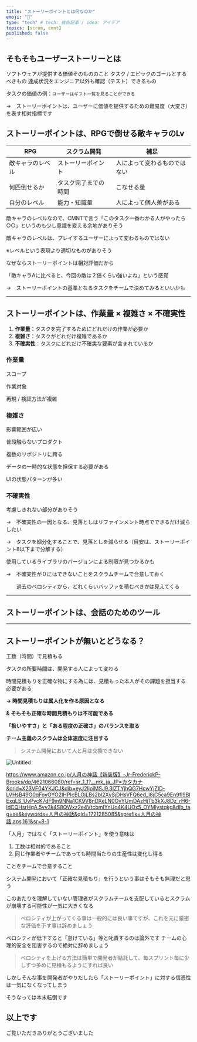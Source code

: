 ```yaml
---
title: "ストーリーポイントとは何なのか"
emoji: "🔢"
type: "tech" # tech: 技術記事 / idea: アイデア
topics: [scrum, cmnt]
published: false
---
```


## そもそもユーザーストーリーとは

ソフトウェアが提供する価値そのもののこと
タスク / エピックのゴールとするべきもの
達成状況をエンジニア以外も確認（テスト）できるもの

タスクの価値の例：`ユーザーはギフト一覧を見ることができる`

→　ストーリーポイントは、ユーザーに価値を提供するための難易度（大変さ）を表す相対指標です


## ストーリーポイントは、RPGで倒せる敵キャラのLv

| RPG | スクラム開発 | 補足 |
| --- | --- | --- |
| 敵キャラのレベル | ストーリーポイント | 人によって変わるものではない |
| 何匹倒せるか | タスク完了までの時間 | こなせる量 |
| 自分のレベル | 能力・知識量 | 人によって個人差がある |

敵キャラのレベルなので、CMNTで言う「このタスク一番わかる人がやったら○○」というのも少し意識を変える余地がありそう

敵キャラのレベルは、プレイするユーザーによって変わるものではない

※レベルという表現より適切なものがありそう

なぜならストーリーポイントは相対評価だから

「敵キャラAに比べると、今回の敵は２倍くらい強いよね」という感覚

→　ストーリーポイントの基準となるタスクをチームで決めてみるといいかも

---

## ストーリーポイントは、作業量 × 複雑さ × 不確実性

1. **作業量**：タスクを完了するためにどれだけの作業が必要か
2. **複雑さ**：タスクがどれだけ複雑であるか
3. **不確実性**：タスクにどれだけ不確実な要素が含まれているか

### 作業量

スコープ

作業対象

再現 / 検証方法が複雑

### 複雑さ

影響範囲が広い

普段触らないプロダクト

複数のリポジトリに跨る

データの一時的な状態を担保する必要がある

UIの状態パターンが多い

### 不確実性

考慮しきれない部分がありそう

→　不確実性の一因となる、見落としはリファインメント時点でできるだけ減らしたい

→　タスクを細分化することで、見落としを減らせる（目安は、ストーリーポイント8以下まで分解する）

使用しているライブラリのバージョンによる制限が見つかるかも

→　不確実性が０にはできないことをスクラムチームで合意しておく

　　過去のベロシティから、どれくらいバッファを積むべきかは見えてくる

---

## ストーリーポイントは、会話のためのツール

---

## ストーリーポイントが無いとどうなる？

工数（時間）で見積もる

タスクの所要時間は、開発する人によって変わる

時間見積もりを正確な物にする為には、見積もった本人がその課題を担当する必要がある

**→ 時間見積もりは属人化を作る原因となる**

**& そもそも正確な時間見積もりは不可能である**

**「扱いやすさ」と「ある程度の正確さ」のバランスを取る**

**チーム主義のスクラムは全体速度に注目する**

> システム開発において人と月は交換できない
> 

![Untitled](https://prod-files-secure.s3.us-west-2.amazonaws.com/c6685822-ac42-41ed-ac0c-483485112e2b/a1ada60a-d95f-4fc9-abc8-f1c80bde9091/Untitled.png)

https://www.amazon.co.jp/人月の神話【新装版】-Jr-FrederickP-Brooks/dp/4621066080/ref=sr_1_1?__mk_ja_JP=カタカナ&crid=X23VF04YKJCJ&dib=eyJ2IjoiMSJ9.3IZTYjhQG7HcwYjZID-LVHsB49G0qFoyOYO2IHPIcBLOjLBs2bl2XySjDHsVFQ6ed_l8jC5ca9En9fl9BlExqLS_UvPvcK7dF9m9NNa1CK9V8nDXeLN0OvYUmDAzHjTb3kXJ8Dz_rH6-IdCQHsrHqA.5vv3k4S8QWxz2e4VtcbmIYnUo4K4UOx5_OYMlystqkg&dib_tag=se&keywords=人月の神話&qid=1721285085&sprefix=人月の神話,aps,161&sr=8-1

「人月」ではなく「ストーリーポイント」を使う意味は

1. 工数は相対的であること
2. 同じ作業者やチームであっても時間当たりの生産性は変化し得る

ことをチームで合意すること

システム開発において「正確な見積もり」を行うという事はそもそも無理だと思う

このあたりを理解していない管理者がスクラムチームを支配しているとスクラムが崩壊する可能性が一気に大きくなる

> ベロシティが上がってくる事は一般的には良い事ですが、これを元に厳密な評価を下す事は辞めましょう

ベロシティが低下すると「怠けている」等と叱責するのは論外です
チームの心理的安全を阻害するので絶対に辞めましょう
> 

> ベロシティを上げる方法は簡単で開発者が結託して、毎スプリント毎に少しずつ多めに見積もるようにすれば良い

しかしそんな事を開発者がやりだしたら「ストーリーポイント」に対する信憑性は一気になくなってしまう
> 

そうなっては本末転倒です

## 以上です
ご覧いただきありがとうございました